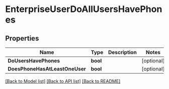 # EnterpriseUserDoAllUsersHavePhones

## Properties

Name | Type | Description | Notes
------------ | ------------- | ------------- | -------------
**DoUsersHavePhones** | **bool** |  | [optional] 
**DoesPhoneHasAtLeastOneUser** | **bool** |  | [optional] 

[[Back to Model list]](../README.md#documentation-for-models) [[Back to API list]](../README.md#documentation-for-api-endpoints) [[Back to README]](../README.md)


